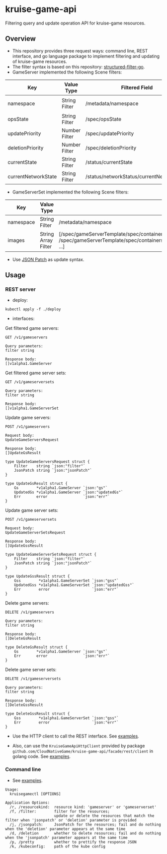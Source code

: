 # kruise-game-api

Filtering query and update operation API for kruise-game resources.

## Overview

* This repository provides three request ways: command line, REST interface, and go language package to implement filtering and updating of kruise-game resources.
* The filter syntax is based on this repository: [structured-filter-go](https://github.com/CloudNativeGame/structured-filter-go).
* GameServer implemented the following Scene filters:

| Key                 | Value Type    | Filtered Field                            | Filter Examples                                    |
|---------------------|---------------|-------------------------------------------|----------------------------------------------------|
| namespace           | String Filter | /metadata/namespace                       | `{"namespace": {"$in":["minecraft", "terraria"]}}` |
| opsState            | String Filter | /spec/opsState                            | `{"opsState": {"$eq": "None"}}`                    |
| updatePriority      | Number Filter | /spec/updatePriority                      | `{"updatePriority": {"$ne": 0}}`                   |
| deletionPriority    | Number Filter | /spec/deletionPriority                    | `{"deletionPriority": {"$ne": 0}}`                 |
| currentState        | String Filter | /status/currentState                      | `{"currentState": {"$eq": "Ready"}}`               |
| currentNetworkState | String Filter | /status/networkStatus/currentNetworkState | `{"currentNetworkState": {"$eq": "Ready"}}`        |

* GameServerSet implemented the following Scene filters:

| Key       | Value Type          | Filtered Field                                                                                                                                                                                                        | Filter Examples                                                                             |
|-----------|---------------------|-----------------------------------------------------------------------------------------------------------------------------------------------------------------------------------------------------------------------|---------------------------------------------------------------------------------------------|
| namespace | String Filter       | /metadata/namespace                                                                                                                                                                                                   | `{"namespace": {"$in":["minecraft", "terraria"]}}`                                          |
| images    | String Array Filter | [/spec/gameServerTemplate/spec/containers[0].name+","+/spec/gameServerTemplate/spec/containers[0].image, /spec/gameServerTemplate/spec/containers[1].name+","+/spec/gameServerTemplate/spec/containers[1].image, ...] | `{"images": {"$all":["minecraft,itzg/minecraft-server:java21", "sidecar,busybox:latest"]}}` |

* Use [JSON Patch](https://datatracker.ietf.org/doc/html/rfc6902) as update syntax.

## Usage

### REST server

* deploy:

```shell
kubectl apply -f ./deploy
```

* interfaces:

Get filtered game servers:

```
GET /v1/gameservers

Query parameters:
filter string

Response body:
[]v1alpha1.GameServer
```

Get filtered game server sets:

```
GET /v1/gameserversets

Query parameters:
filter string

Response body:
[]v1alpha1.GameServerSet
```

Update game servers:

```
POST /v1/gameservers

Request body:
UpdateGameServersRequest

Response body:
[]UpdateGsResult

type UpdateGameServersRequest struct {
	Filter    string `json:"filter"`
	JsonPatch string `json:"jsonPatch"`
}

type UpdateGsResult struct {
	Gs        *v1alpha1.GameServer `json:"gs"`
	UpdatedGs *v1alpha1.GameServer `json:"updatedGs"`
	Err       error                `json:"err"`
}
```

Update game server sets:

```
POST /v1/gameserversets

Request body:
UpdateGameServerSetsRequest

Response body:
[]UpdateGssResult

type UpdateGameServerSetsRequest struct {
	Filter    string `json:"filter"`
	JsonPatch string `json:"jsonPatch"`
}

type UpdateGssResult struct {
	Gss        *v1alpha1.GameServerSet `json:"gss"`
	UpdatedGss *v1alpha1.GameServerSet `json:"updatedGss"`
	Err        error                   `json:"err"`
}
```

Delete game servers:

```
DELETE /v1/gameservers

Query parameters:
filter string

Response body:
[]DeleteGsResult

type DeleteGsResult struct {
	Gs        *v1alpha1.GameServer `json:"gs"`
	Err       error                `json:"err"`
}
```

Delete game server sets:

```
DELETE /v1/gameserversets

Query parameters:
filter string

Response body:
[]DeleteGssResult

type DeleteGssResult struct {
	Gss        *v1alpha1.GameServerSet `json:"gss"`
	Err        error                   `json:"err"`
}
```

* Use the HTTP client to call the REST interface. See [examples](https://github.com/CloudNativeGame/kruise-game-api/blob/main/examples/rest/curl/curl.sh).

* Also, can use the `KruiseGameApiHttpClient` provided by package `github.com/CloudNativeGame/kruise-game-api/facade/rest/client` in golang code. See [examples](https://github.com/CloudNativeGame/kruise-game-api/blob/main/examples/rest/main.go).

### Command line

* See [examples](https://github.com/CloudNativeGame/kruise-game-api/tree/main/examples/kruisegamectl/kruisegamectl.sh).

```shell
Usage:
  kruisegamectl [OPTIONS]

Application Options:
  /r, /resourcekind:  resource kind: 'gameserver' or 'gameserverset'
  /f, /filter:        filter for the resources;
                      update or delete the resources that match the filter when 'jsonpatch' or 'deletion' parameter is provided
  /j, /jsonpatch:     JsonPatch for the resources; fail and do nothing when the 'deletion' parameter appears at the same time
  /d, /deletion       whether to delete resources; fail and do nothing when the 'jsonpatch' parameter appears at the same time
  /p, /pretty         whether to prettify the response JSON
  /k, /kubeconfig:    path of the kube config
```

